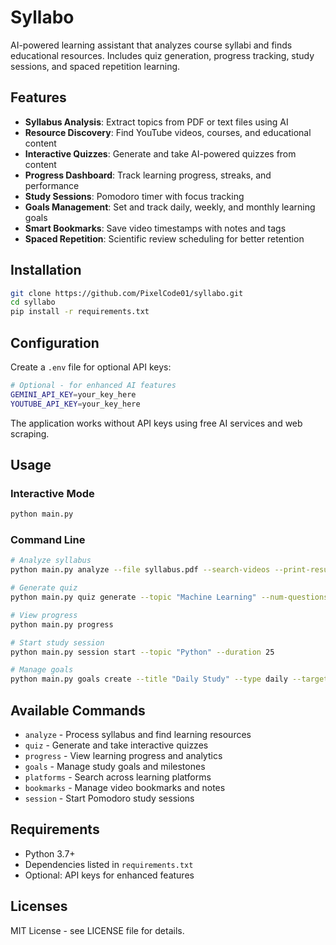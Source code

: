 # Syllabo

AI-powered learning assistant that analyzes course syllabi and finds educational resources. Includes quiz generation, progress tracking, study sessions, and spaced repetition learning.

## Features

- **Syllabus Analysis**: Extract topics from PDF or text files using AI
- **Resource Discovery**: Find YouTube videos, courses, and educational content
- **Interactive Quizzes**: Generate and take AI-powered quizzes from content
- **Progress Dashboard**: Track learning progress, streaks, and performance
- **Study Sessions**: Pomodoro timer with focus tracking
- **Goals Management**: Set and track daily, weekly, and monthly learning goals
- **Smart Bookmarks**: Save video timestamps with notes and tags
- **Spaced Repetition**: Scientific review scheduling for better retention

## Installation

```bash
git clone https://github.com/PixelCode01/syllabo.git
cd syllabo
pip install -r requirements.txt
```

## Configuration

Create a `.env` file for optional API keys:

```bash
# Optional - for enhanced AI features
GEMINI_API_KEY=your_key_here
YOUTUBE_API_KEY=your_key_here
```

The application works without API keys using free AI services and web scraping.

## Usage

### Interactive Mode
```bash
python main.py
```

### Command Line
```bash
# Analyze syllabus
python main.py analyze --file syllabus.pdf --search-videos --print-results

# Generate quiz
python main.py quiz generate --topic "Machine Learning" --num-questions 5

# View progress
python main.py progress

# Start study session
python main.py session start --topic "Python" --duration 25

# Manage goals
python main.py goals create --title "Daily Study" --type daily --target 30 --unit minutes
```

## Available Commands

- `analyze` - Process syllabus and find learning resources
- `quiz` - Generate and take interactive quizzes  
- `progress` - View learning progress and analytics
- `goals` - Manage study goals and milestones
- `platforms` - Search across learning platforms
- `bookmarks` - Manage video bookmarks and notes
- `session` - Start Pomodoro study sessions

## Requirements

- Python 3.7+
- Dependencies listed in `requirements.txt`
- Optional: API keys for enhanced features

## Licenses
MIT License - see LICENSE file for details.